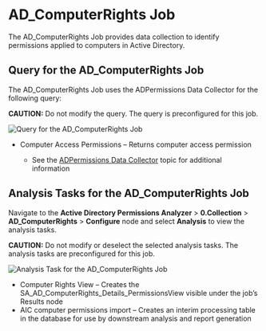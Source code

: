 # AD_ComputerRights Job

The AD_ComputerRights Job provides data collection to identify permissions applied to computers in
Active Directory.

## Query for the AD_ComputerRights Job

The AD_ComputerRights Job uses the ADPermissions Data Collector for the following query:

**CAUTION:** Do not modify the query. The query is preconfigured for this job.

![Query for the AD_ComputerRights Job](/img/product_docs/accessanalyzer/solutions/activedirectorypermissionsanalyzer/collection/computerrightsquery.webp)

- Computer Access Permissions – Returns computer access permission

  - See the [ADPermissions Data Collector](/docs/accessanalyzer/12.0/administration/data-collectors/adpermissions/overview.md)
    topic for additional information

## Analysis Tasks for the AD_ComputerRights Job

Navigate to the **Active Directory Permissions Analyzer** > **0.Collection** >
**AD_ComputerRights** > **Configure** node and select **Analysis** to view the analysis tasks.

**CAUTION:** Do not modify or deselect the selected analysis tasks. The analysis tasks are
preconfigured for this job.

![Analysis Task for the AD_ComputerRights Job](/img/product_docs/accessanalyzer/solutions/activedirectorypermissionsanalyzer/collection/computerrightsanalysis.webp)

- Computer Rights View – Creates the SA_AD_ComputerRights_Details_PermissionsView visible under the
  job’s Results node
- AIC computer permissions import – Creates an interim processing table in the database for use by
  downstream analysis and report generation
